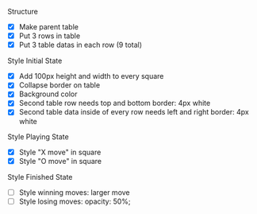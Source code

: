 Structure
- [x] Make parent table
- [x] Put 3 rows in table
- [x] Put 3 table datas in each row (9 total)

Style Initial State
- [x] Add 100px height and width to every square
- [x] Collapse border on table
- [x] Background color
- [x] Second table row needs top and bottom border: 4px white
- [x] Second table data inside of every row needs left and right border: 4px white

Style Playing State
- [x] Style "X move" in square
- [x] Style "O move" in square

Style Finished State
- [ ] Style winning moves: larger move
- [ ] Style losing moves: opacity: 50%;
